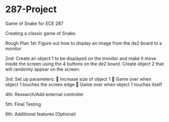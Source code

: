 # 287-Project
Game of Snake for ECE 287

Creating a classic game of Snake.

Rough Plan
1st: Figure out how to display an image from the de2 board to a monitor

2nd: Create an object 1 to be displayed on the monitor and make it move
inside the screen using the 4 buttons on the de2 board. Create object 2
that will randomly appear on the screen.

3rd: Set up parameters:
     Increase size of object 1
     Game over when object 1 touches the screen edge
     Game over when object 1 touches itself
    
4th: Research/Add external controller

5th: Final Testing

6th: Additional features (Optional)
